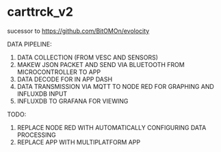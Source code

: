 # carttrck_v2
sucessor to https://github.com/BitOMOn/evolocity

DATA PIPELINE:
1. DATA COLLECTION (FROM VESC AND SENSORS)
2. MAKEW JSON PACKET AND SEND VIA BLUETOOTH FROM MICROCONTROLLER TO APP
3. DATA DECODE FOR IN APP DASH
4. DATA TRANSMISSION VIA MQTT TO NODE RED FOR GRAPHING AND INFLUXDB INPUT
5. INFLUXDB TO GRAFANA FOR VIEWING

TODO:
1. REPLACE NODE RED WITH AUTOMATICALLY CONFIGURING DATA PROCESSING
2. REPLACE APP WITH MULTIPLATFORM APP

